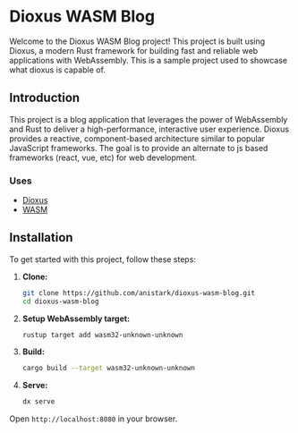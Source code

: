 # Dioxus WASM Blog

Welcome to the Dioxus WASM Blog project! This project is built using Dioxus, a modern Rust framework for building fast and reliable web applications with WebAssembly.
This is a sample project used to showcase what dioxus is capable of.

## Introduction

This project is a blog application that leverages the power of WebAssembly and Rust to deliver a high-performance, interactive user experience. Dioxus provides a reactive, component-based architecture similar to popular JavaScript frameworks.
The goal is to provide an alternate to js based frameworks (react, vue, etc) for web development.

### Uses

- [Dioxus](https://dioxuslabs.com/)
- [WASM](https://webassembly.org/)

## Installation

To get started with this project, follow these steps:

1. **Clone:**
    ```sh
    git clone https://github.com/anistark/dioxus-wasm-blog.git
    cd dioxus-wasm-blog
    ```

2. **Setup WebAssembly target:**
    ```sh
    rustup target add wasm32-unknown-unknown
    ```

3. **Build:**
    ```sh
    cargo build --target wasm32-unknown-unknown
    ```

4. **Serve:**
    ```sh
    dx serve
    ```

Open `http://localhost:8080` in your browser.
